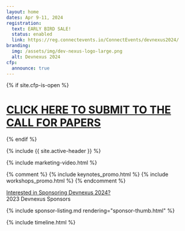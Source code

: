 ```yaml
---
layout: home
dates: Apr 9-11, 2024
registration:
  text: EARLY BIRD SALE!
  status: enabled
  link: https://reg.connectevents.io/ConnectEvents/devnexus2024/
branding:
  img: /assets/img/dev-nexus-logo-large.png
  alt: Devnexus 2024
cfp:
  announce: true
---
```

{% if site.cfp-is-open %}
<div class="featured-header"><h1 class="top-intro"><a href="{{site.links.cfp}}">CLICK HERE TO SUBMIT TO THE CALL FOR PAPERS</a></h1></div>
{% endif %}

{% include {{ site.active-header }} %}

{% include marketing-video.html %}

{% comment %} {% include keynotes_promo.html %} {% include workshops_promo.html %} {% endcomment %}

<div class="row"><a name="sponsorlist"></a><div class="featured-header"><a class="action-header" href="https://ajug.typeform.com/to/BTa7bZ">Interested in Sponsoring Devnexus 2024?</a></div> 

<div class="featured-header">2023 Devnexus Sponsors</div>

{% include sponsor-listing.md rendering="sponsor-thumb.html" %}
</div>

<div><a name="timeline"></a> {% include timeline.html %}</div>
